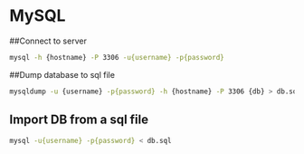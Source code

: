 # MySQL 

##Connect to server
```bash
mysql -h {hostname} -P 3306 -u{username} -p{password}
```

##Dump database to sql file
```bash
mysqldump -u {username} -p{password} -h {hostname} -P 3306 {db} > db.sql 
```

## Import DB from a sql file
```bash
mysql -u{username} -p{password} < db.sql
```

